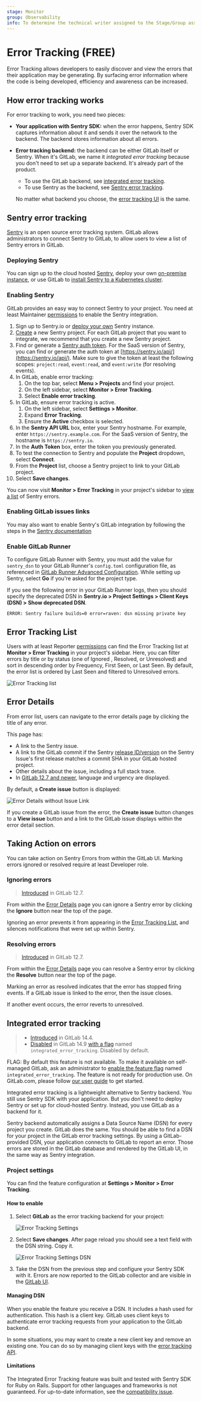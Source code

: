 ```yaml
---
stage: Monitor
group: Observability
info: To determine the technical writer assigned to the Stage/Group associated with this page, see https://about.gitlab.com/handbook/engineering/ux/technical-writing/#assignments
---
```


# Error Tracking **(FREE)**

Error Tracking allows developers to easily discover and view the errors that their application may be generating. By surfacing error information where the code is being developed, efficiency and awareness can be increased.

## How error tracking works

For error tracking to work, you need two pieces:

- **Your application with Sentry SDK:** when the error happens, Sentry SDK captures information
  about it and sends it over the network to the backend. The backend stores information about all
  errors.

- **Error tracking backend:** the backend can be either GitLab itself or Sentry. When it's GitLab,
  we name it _integrated error tracking_ because you don't need to set up a separate backend. It's
  already part of the product.

  - To use the GitLab backend, see [integrated error tracking](#integrated-error-tracking).
  - To use Sentry as the backend, see [Sentry error tracking](#sentry-error-tracking).

  No matter what backend you choose, the [error tracking UI](#error-tracking-list)
  is the same.

## Sentry error tracking

[Sentry](https://sentry.io/) is an open source error tracking system. GitLab allows administrators to connect Sentry to GitLab, to allow users to view a list of Sentry errors in GitLab.

### Deploying Sentry

You can sign up to the cloud hosted [Sentry](https://sentry.io), deploy your own [on-premise instance](https://github.com/getsentry/onpremise/), or use GitLab to [install Sentry to a Kubernetes cluster](../user/infrastructure/clusters/manage/management_project_applications/sentry.md).

### Enabling Sentry

GitLab provides an easy way to connect Sentry to your project. You need at
least Maintainer [permissions](../user/permissions.md) to enable the Sentry integration.

1. Sign up to Sentry.io or [deploy your own](#deploying-sentry) Sentry instance.
1. [Create](https://docs.sentry.io/product/sentry-basics/guides/integrate-frontend/create-new-project/) a new Sentry project. For each GitLab project that you want to integrate, we recommend that you create a new Sentry project.
1. Find or generate a [Sentry auth token](https://docs.sentry.io/api/auth/#auth-tokens).
   For the SaaS version of Sentry, you can find or generate the auth token at [https://sentry.io/api/](https://sentry.io/api/).
   Make sure to give the token at least the following scopes: `project:read`, `event:read`, and
   `event:write` (for resolving events).
1. In GitLab, enable error tracking:
   1. On the top bar, select **Menu > Projects** and find your project.
   1. On the left sidebar, select **Monitor > Error Tracking**.
   1. Select **Enable error tracking**.
1. In GitLab, ensure error tracking is active.
   1. On the left sidebar, select **Settings > Monitor**.
   1. Expand **Error Tracking**.
   1. Ensure the **Active** checkbox is selected.
1. In the **Sentry API URL** box, enter your Sentry hostname. For example, enter `https://sentry.example.com`. For the SaaS version of Sentry, the hostname is `https://sentry.io`.
1. In the **Auth Token** box, enter the token you previously generated.
1. To test the connection to Sentry and populate the **Project** dropdown, select **Connect**.
1. From the **Project** list, choose a Sentry project to link to your GitLab project.
1. Select **Save changes**.

You can now visit **Monitor > Error Tracking** in your project's sidebar to [view a list](#error-tracking-list) of Sentry errors.

### Enabling GitLab issues links

You may also want to enable Sentry's GitLab integration by following the steps in the [Sentry documentation](https://docs.sentry.io/product/integrations/gitlab/)

### Enable GitLab Runner

To configure GitLab Runner with Sentry, you must add the value for `sentry_dsn` to your GitLab
Runner's `config.toml` configuration file, as referenced in [GitLab Runner Advanced Configuration](https://docs.gitlab.com/runner/configuration/advanced-configuration.html).
While setting up Sentry, select **Go** if you're asked for the project type.

If you see the following error in your GitLab Runner logs, then you should specify the deprecated
DSN in **Sentry.io > Project Settings > Client Keys (DSN) > Show deprecated DSN**.

```plaintext
ERROR: Sentry failure builds=0 error=raven: dsn missing private key
```

## Error Tracking List

Users with at least Reporter [permissions](../user/permissions.md)
can find the Error Tracking list at **Monitor > Error Tracking** in your project's sidebar.
Here, you can filter errors by title or by status (one of Ignored , Resolved, or Unresolved) and sort in descending order by Frequency, First Seen, or Last Seen. By default, the error list is ordered by Last Seen and filtered to Unresolved errors.

![Error Tracking list](img/error_tracking_list_v12_6.png)

## Error Details

From error list, users can navigate to the error details page by clicking the title of any error.

This page has:

- A link to the Sentry issue.
- A link to the GitLab commit if the Sentry [release ID/version](https://docs.sentry.io/product/releases/?platform=javascript#configure-sdk) on the Sentry Issue's first release matches a commit SHA in your GitLab hosted project.
- Other details about the issue, including a full stack trace.
- In [GitLab 12.7 and newer](https://gitlab.com/gitlab-org/gitlab/-/issues/36246), language and urgency are displayed.

By default, a **Create issue** button is displayed:

![Error Details without Issue Link](img/error_details_v12_7.png)

If you create a GitLab issue from the error, the **Create issue** button changes to a **View issue**
button and a link to the GitLab issue displays within the error detail section.

## Taking Action on errors

You can take action on Sentry Errors from within the GitLab UI. Marking errors ignored or resolved require at least Developer role.

### Ignoring errors

> [Introduced](https://gitlab.com/gitlab-org/gitlab/-/issues/39665) in GitLab 12.7.

From within the [Error Details](#error-details) page you can ignore a Sentry error by clicking the **Ignore** button near the top of the page.

Ignoring an error prevents it from appearing in the [Error Tracking List](#error-tracking-list), and silences notifications that were set up within Sentry.

### Resolving errors

> [Introduced](https://gitlab.com/gitlab-org/gitlab/-/issues/39825) in GitLab 12.7.

From within the [Error Details](#error-details) page you can resolve a Sentry error by
clicking the **Resolve** button near the top of the page.

Marking an error as resolved indicates that the error has stopped firing events. If a GitLab issue is linked to the error, then the issue closes.

If another event occurs, the error reverts to unresolved.

## Integrated error tracking

> - [Introduced](https://gitlab.com/gitlab-org/gitlab/-/issues/329596) in GitLab 14.4.
> - [Disabled](https://gitlab.com/gitlab-org/gitlab/-/issues/353639) in GitLab 14.9 [with a flag](../administration/feature_flags.md) named `integrated_error_tracking`. Disabled by default.

FLAG:
By default this feature is not available. To make it available on self-managed GitLab, ask an
administrator to [enable the feature flag](../administration/feature_flags.md)
named `integrated_error_tracking`. The feature is not ready for production use.
On GitLab.com, please follow [our user guide](https://gitlab.com/gitlab-org/opstrace/opstrace/-/blob/main/docs/guides/user/error_tracking.md) to get started.

Integrated error tracking is a lightweight alternative to Sentry backend.
You still use Sentry SDK with your application. But you don't need to deploy Sentry
or set up for cloud-hosted Sentry. Instead, you use GitLab as a backend for it.

Sentry backend automatically assigns a Data Source Name (DSN) for every project you create.
GitLab does the same. You should be able to find a DSN for your project in the GitLab error tracking
settings. By using a GitLab-provided DSN, your application connects to GitLab to report an error.
Those errors are stored in the GitLab database and rendered by the GitLab UI, in the same way as
Sentry integration.

### Project settings

You can find the feature configuration at **Settings > Monitor > Error Tracking**.

#### How to enable

1. Select **GitLab** as the error tracking backend for your project:

    ![Error Tracking Settings](img/error_tracking_setting_v14_3.png)

1. Select **Save changes**. After page reload you should see a text field with the DSN string. Copy it.

    ![Error Tracking Settings DSN](img/error_tracking_setting_dsn_v14_4.png)

1. Take the DSN from the previous step and configure your Sentry SDK with it. Errors are now
   reported to the GitLab collector and are visible in the [GitLab UI](#error-tracking-list).

#### Managing DSN

When you enable the feature you receive a DSN. It includes a hash used for authentication. This hash
is a client key. GitLab uses client keys to authenticate error tracking requests from your
application to the GitLab backend.

In some situations, you may want to create a new client key and remove an existing one.
You can do so by managing client keys with the [error tracking API](../api/error_tracking.md).

#### Limitations

The Integrated Error Tracking feature was built and tested with Sentry SDK for Ruby on Rails.
Support for other languages and frameworks is not guaranteed. For up-to-date information, see the
[compatibility issue](https://gitlab.com/gitlab-org/gitlab/-/issues/340178).
